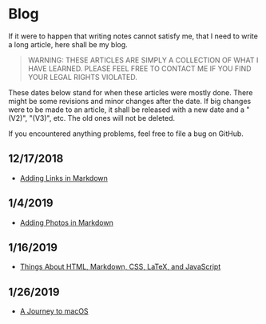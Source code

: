 # Blog

If it were to happen that writing notes cannot satisfy me, that I need to write a long article, here shall be my blog.

> WARNING: THESE ARTICLES ARE SIMPLY A COLLECTION OF WHAT I HAVE LEARNED. PLEASE FEEL FREE TO CONTACT ME IF YOU FIND YOUR LEGAL RIGHTS VIOLATED.

These dates below stand for when these articles were mostly done. There might be some revisions and minor changes after the date. If big changes were to be made to an article, it shall be released with a new date and a "(V2)", "(V3)", etc. The old ones will not be deleted.

If you encountered anything problems, feel free to file a bug on GitHub.

## 12/17/2018

- [Adding Links in Markdown](https://angelohyang.github.io/Blog/Dec.%202018/Adding%20Links%20in%20Markdown)

## 1/4/2019

- [Adding Photos in Markdown](https://angelohyang.github.io/Blog/Jan.%202019/Adding%20Photos%20in%20Markdown)

## 1/16/2019

- [Things About HTML, Markdown, CSS, LaTeX, and JavaScript](https://angelohyang.github.io/Blog/Jan.%202019/Things%20About%20HTML%2C%20Markdown%2C%20CSS%2C%20LaTeX%2C%20and%20JavaScript)

## 1/26/2019

- [A Journey to macOS](https://angelohyang.github.io/Blog/Jan.%202019/A%20Journey%20to%20macOS)